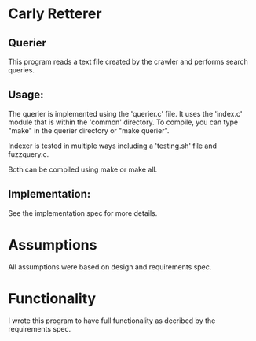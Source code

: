 # Carly Retterer

## Querier

This program reads a text file created by the crawler and performs search queries.

## Usage:

The querier is implemented using the 'querier.c' file. It uses the 'index.c' module that is within the 'common' directory. To compile, you can type "make" in the querier directory or "make querier".

Indexer is tested in multiple ways including a 'testing.sh' file and fuzzquery.c. 

Both can be compiled using make or make all. 

## Implementation:

See the implementation spec for more details.

# Assumptions

All assumptions were based on design and requirements spec. 
# Functionality 

I wrote this program to have full functionality as decribed by the requirements spec. 